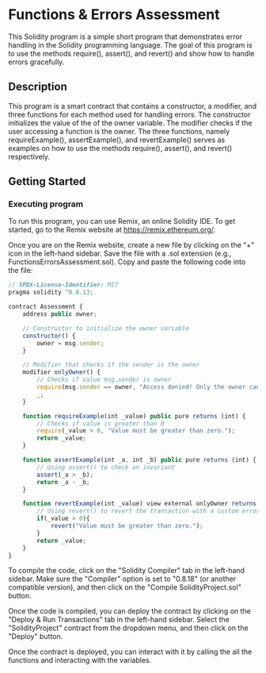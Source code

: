# Functions & Errors Assessment

This Solidity program is a simple short program that demonstrates error handling in the Solidity programming language. The goal of this program is to use the methods require(), assert(), and revert() and show how to handle errors gracefully. 

## Description

This program is a smart contract that contains a constructor, a modifier, and three functions for each method used for handling errors. The constructor initializes the value of the of the owner variable. The modifier checks if the user accessing a function is the owner. The three functions, namely requireExample(), assertExample(), and revertExample() serves as examples on how to use the methods require(), assert(), and revert() respectively.

## Getting Started

### Executing program

To run this program, you can use Remix, an online Solidity IDE. To get started, go to the Remix website at https://remix.ethereum.org/.

Once you are on the Remix website, create a new file by clicking on the "+" icon in the left-hand sidebar. Save the file with a .sol extension (e.g., FunctionsErrorsAssessment.sol). Copy and paste the following code into the file: 
```javascript
// SPDX-License-Identifier: MIT
pragma solidity ^0.8.13;

contract Assessment {
    address public owner;

    // Constructor to initialize the owner variable
    constructor() {
        owner = msg.sender;
    }

    // Modifier that checks if the sender is the owner
    modifier onlyOwner() {
        // Checks if value msg.sender is owner
        require(msg.sender == owner, "Access denied! Only the owner can call this function.");
        _;
    }

    function requireExample(int _value) public pure returns (int) {
        // Checks if value is greater than 0
        require(_value > 0, "Value must be greater than zero.");
        return _value;
    }

    function assertExample(int _a, int _b) public pure returns (int) {
        // Using assert() to check an invariant
        assert(_a > _b);
        return _a - _b;
    }

    function revertExample(int _value) view external onlyOwner returns (int){
        // Using revert() to revert the transaction with a custom error message
        if(_value > 0){
            revert("Value must be greater than zero.");
        }
        return _value;
    }
}
```

To compile the code, click on the "Solidity Compiler" tab in the left-hand sidebar. Make sure the "Compiler" option is set to "0.8.18" (or another compatible version), and then click on the "Compile SolidityProject.sol" button.

Once the code is compiled, you can deploy the contract by clicking on the "Deploy & Run Transactions" tab in the left-hand sidebar. Select the "SolidityProject" contract from the dropdown menu, and then click on the "Deploy" button.

Once the contract is deployed, you can interact with it by calling the all the functions and interacting with the variables.


